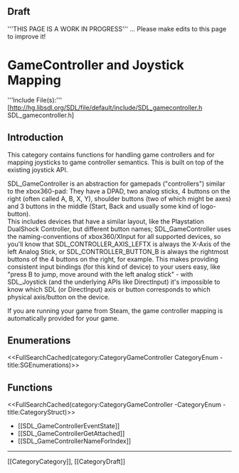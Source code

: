 
## Draft

'''THIS PAGE IS A WORK IN PROGRESS''' ... Please make edits to this page to improve it!


# GameController and Joystick Mapping

'''Include File(s):''' [http://hg.libsdl.org/SDL/file/default/include/SDL_gamecontroller.h SDL_gamecontroller.h]





## Introduction

This category contains functions for handling game controllers and for mapping joysticks to game controller semantics. This is built on top of the existing joystick API.

SDL_GameController is an abstraction for gamepads ("controllers") similar to the  xbox360-pad: They have a DPAD, two analog sticks, 4 buttons on the right (often called A, B, X, Y), shoulder buttons (two of which might be axes) and 3 buttons in the middle (Start, Back and usually some kind of logo-button).<br/>
This includes devices that have a similar layout, like the Playstation DualShock Controller, but different button names; SDL_GameController uses the naming-conventions of xbox360/XInput for all supported devices, so you'll know that SDL_CONTROLLER_AXIS_LEFTX is always the X-Axis of the left Analog Stick, or SDL_CONTROLLER_BUTTON_B is always the rightmost buttons of the 4 buttons on the right, for example.
This makes providing consistent input bindings (for this kind of device) to your users easy, like "press B to jump, move around with the left analog stick" - with SDL_Joystick (and the underlying APIs like DirectInput) it's impossible to know which SDL (or DirectInput) axis or button corresponds to which physical axis/button on the device.

If you are running your game from Steam, the game controller mapping is automatically provided for your game.

## Enumerations
<<FullSearchCached(category:CategoryGameController CategoryEnum -title:SGEnumerations)>>


<!-- #== Structures == -->
<!-- #<<FullSearchCached(category:CategoryGameController CategoryStruct -title:SGStructures)>> -->


## Functions
<<FullSearchCached(category:CategoryGameController -CategoryEnum -title:CategoryStruct)>>

<!-- BEGIN CATEGORY LIST -->
* [[SDL_GameControllerEventState]]
* [[SDL_GameControllerGetAttached]]
* [[SDL_GameControllerNameForIndex]]
<!-- END CATEGORY LIST -->
----
[[CategoryCategory]], [[CategoryDraft]]
